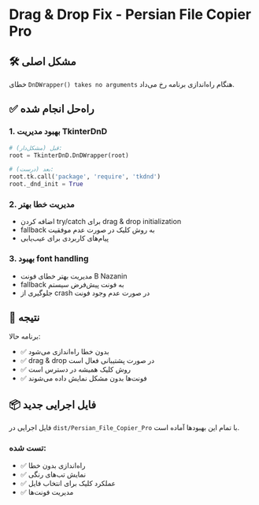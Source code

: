 # Drag & Drop Fix - Persian File Copier Pro

## 🛠️ مشکل اصلی
خطای `DnDWrapper() takes no arguments` هنگام راه‌اندازی برنامه رخ می‌داد.

## ✅ راه‌حل انجام شده

### 1. بهبود مدیریت TkinterDnD
```python
# قبل (مشکل‌دار):
root = TkinterDnD.DnDWrapper(root)

# بعد (درست):
root.tk.call('package', 'require', 'tkdnd')
root._dnd_init = True
```

### 2. مدیریت خطا بهتر
- اضافه کردن try/catch برای drag & drop initialization
- fallback به روش کلیک در صورت عدم موفقیت
- پیام‌های کاربردی برای عیب‌یابی

### 3. بهبود font handling
- مدیریت بهتر خطای فونت B Nazanin
- fallback به فونت پیش‌فرض سیستم
- جلوگیری از crash در صورت عدم وجود فونت

## 🎯 نتیجه

برنامه حالا:
- ✅ بدون خطا راه‌اندازی می‌شود
- ✅ drag & drop در صورت پشتیبانی فعال است
- ✅ روش کلیک همیشه در دسترس است
- ✅ فونت‌ها بدون مشکل نمایش داده می‌شوند

## 📦 فایل اجرایی جدید

فایل اجرایی در `dist/Persian_File_Copier_Pro` با تمام این بهبودها آماده است.

### تست شده:
- ✅ راه‌اندازی بدون خطا
- ✅ نمایش تب‌های رنگی
- ✅ عملکرد کلیک برای انتخاب فایل
- ✅ مدیریت فونت‌ها